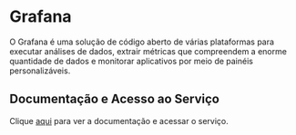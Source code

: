 # Grafana

O Grafana é uma solução de código aberto de várias plataformas para executar análises de dados, extrair métricas que compreendem a enorme quantidade de dados e monitorar aplicativos por meio de painéis personalizáveis.

## Documentação e Acesso ao Serviço

Clique [aqui](https://grafana.com) para ver a documentação e acessar o serviço.
